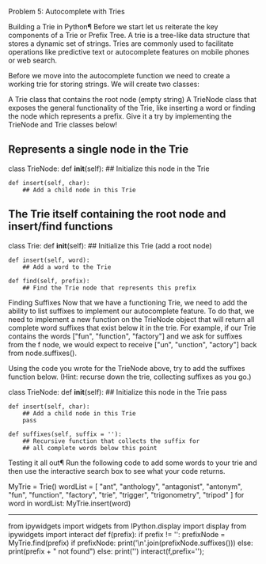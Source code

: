Problem 5: Autocomplete with Tries

Building a Trie in Python¶
Before we start let us reiterate the key components of a Trie or Prefix Tree. A trie is a tree-like data structure that stores a dynamic set of strings. Tries are commonly used to facilitate operations like predictive text or autocomplete features on mobile phones or web search.

Before we move into the autocomplete function we need to create a working trie for storing strings. We will create two classes:

A Trie class that contains the root node (empty string)
A TrieNode class that exposes the general functionality of the Trie, like inserting a word or finding the node which represents a prefix.
Give it a try by implementing the TrieNode and Trie classes below!

## Represents a single node in the Trie
class TrieNode:
    def __init__(self):
        ## Initialize this node in the Trie
    
    def insert(self, char):
        ## Add a child node in this Trie
        
## The Trie itself containing the root node and insert/find functions
class Trie:
    def __init__(self):
        ## Initialize this Trie (add a root node)

    def insert(self, word):
        ## Add a word to the Trie

    def find(self, prefix):
        ## Find the Trie node that represents this prefix
        

Finding Suffixes
Now that we have a functioning Trie, we need to add the ability to list suffixes to implement our autocomplete feature. To do that, we need to implement a new function on the TrieNode object that will return all complete word suffixes that exist below it in the trie. For example, if our Trie contains the words ["fun", "function", "factory"] and we ask for suffixes from the f node, we would expect to receive ["un", "unction", "actory"] back from node.suffixes().

Using the code you wrote for the TrieNode above, try to add the suffixes function below. (Hint: recurse down the trie, collecting suffixes as you go.)

class TrieNode:
    def __init__(self):
        ## Initialize this node in the Trie
        pass
    
    def insert(self, char):
        ## Add a child node in this Trie
        pass
        
    def suffixes(self, suffix = ''):
        ## Recursive function that collects the suffix for 
        ## all complete words below this point

Testing it all out¶
Run the following code to add some words to your trie and then use the interactive search box to see what your code returns.

MyTrie = Trie()
wordList = [
    "ant", "anthology", "antagonist", "antonym", 
    "fun", "function", "factory", 
    "trie", "trigger", "trigonometry", "tripod"
]
for word in wordList:
    MyTrie.insert(word)

-------------------------------------------------------------

from ipywidgets import widgets
from IPython.display import display
from ipywidgets import interact
def f(prefix):
    if prefix != '':
        prefixNode = MyTrie.find(prefix)
        if prefixNode:
            print('\n'.join(prefixNode.suffixes()))
        else:
            print(prefix + " not found")
    else:
        print('')
interact(f,prefix='');